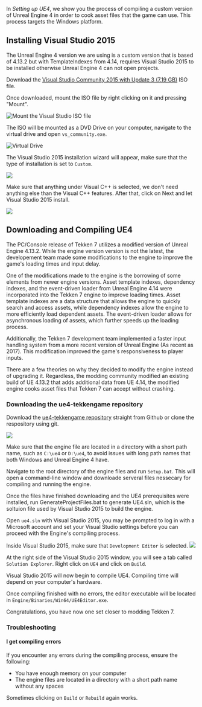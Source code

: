 In *Setting up UE4*, we show you the process of compiling a custom version of Unreal Engine 4 in order to cook asset files that the game can use.
This process targets the Windows platform.

## Installing Visual Studio 2015
The Unreal Engine 4 version we are using is a custom version that is based of 4.13.2 but with TemplateIndexes from 4.14, requires Visual Studio 2015 to be installed otherwise Unreal Engine 4 can not open projects.

Download the [Visual Studio Community 2015 with Update 3 (7.19 GB)](http://download.microsoft.com/download/b/e/d/bedddfc4-55f4-4748-90a8-ffe38a40e89f/vs2015.3.com_enu.iso) ISO file.

Once downloaded, mount the ISO file by right clicking on it and pressing "Mount".

![Mount the Visual Studio ISO file](00-mounting_iso.png)

The ISO will be mounted as a DVD Drive on your computer, navigate to the virtual drive and open `vs_community.exe`.

![Virtual Drive](01-virtual-drive-explorer.png)

The Visual Studio 2015 installation wizard will appear, make sure that the type of installation is set to `Custom`.

![](02-vs2015-installation.png)

Make sure that anything under Visual C++ is selected, we don't need anything else than the Visual C++ features. After that, click on Next and let Visual Studio 2015 install.

![](03-vs2015-custom-options.png)

## Downloading and Compiling UE4
The PC/Console release of Tekken 7 utilizes a modified version of Unreal Engine 4.13.2. While the engine version version is not the latest, the developement team made some modifications to the engine to improve the game's loading times and input delay.

One of the modifications made to the engine is the borrowing of some elements from newer engine versions. Asset template indexes, dependency indexes, and the event-driven loader from Unreal Engine 4.14 were incorporated into the Tekken 7 engine to improve loading times. Asset template indexes are a data structure that allows the engine to quickly search and access assets, while dependency indexes allow the engine to more efficiently load dependent assets. The event-driven loader allows for asynchronous loading of assets, which further speeds up the loading process.

Additionally, the Tekken 7 development team implemented a faster input handling system from a more recent version of Unreal Engine (As recent as 2017). This modification improved the game's responsiveness to player inputs.

There are a few theories on why they decided to modify the engine instead of upgrading it. Regardless, the modding community modified an existing build of UE 4.13.2 that adds additional data from UE 4.14, the modified engine cooks asset files that Tekken 7 can accept without crashing.

### Downloading the ue4-tekkengame repository
Download the [ue4-tekkengame repository](https://github.com/Modding-Zaibatsu/ue4-tekkengame) straight from Github or clone the respository using git.

![](04-downloading-from-github.png)

Make sure that the engine file are located in a directory with a short path name, such as `C:\ue4` or `D:\ue4`, to avoid issues with long path names that both Windows and Unreal Engine 4 have.

Navigate to the root directory of the engine files and run `Setup.bat`. This will open a command-line window and downloade serveral files nessecary for compiling and running the engine.

Once the files have finished downloading and the UE4 prerequisites were installed, run GenerateProjectFiles.bat to generate UE4.sln, which is the soltuion file used by Visual Studio 2015 to build the engine.

Open `ue4.sln` with Visual Studio 2015, you may be prompted to log in with a Microsoft account and set your Visual Studio settings before you can proceed with the Engine's compiling process.

Inside Visual Studio 2015, make sure that `Development Editor` is selected.
![](05-vs2015-build-setting.png)

At the right side of the Visual Studio 2015 window, you will see a tab called `Solution Explorer`. Right click on `UE4` and click on `Build`.

Visual Studio 2015 will now begin to compile UE4. Compiling time will depend on your computer's hardware.

Once compiling finished with no errors, the editor executable will be located in `Engine/Binaries/Win64/UE4Editor.exe`.

Congratulations, you have now one set closer to modding Tekken 7.

### Troubleshooting
#### I get compiling errors
If you encounter any errors during the compiling process, ensure the following:

 - You have enough memory on your computer
 - The engine files are located in a directory with a short path name without any spaces

Sometimes clicking on `Build` or `Rebuild` again works.